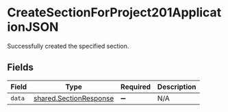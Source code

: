 # CreateSectionForProject201ApplicationJSON

Successfully created the specified section.


## Fields

| Field                                                            | Type                                                             | Required                                                         | Description                                                      |
| ---------------------------------------------------------------- | ---------------------------------------------------------------- | ---------------------------------------------------------------- | ---------------------------------------------------------------- |
| `data`                                                           | [shared.SectionResponse](../../models/shared/sectionresponse.md) | :heavy_minus_sign:                                               | N/A                                                              |